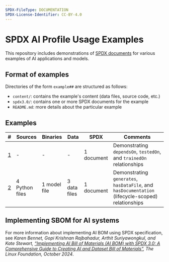 ```yaml
---
SPDX-FileType: DOCUMENTATION
SPDX-License-Identifier: CC-BY-4.0
---
```


# SPDX AI Profile Usage Examples

This repository includes demonstrations of [SPDX documents](https://spdx.dev)
for various examples of AI applications and models.

## Format of examples

Directories of the form `example##` are structured as follows:

- `content/`: contains the example's content (data files, source code, etc.)
- `spdx3.0/`: contains one or more SPDX documents for the example
- `README.md`: more details about the particular example

## Examples

|  # | Sources | Binaries | Data | SPDX | Comments |
|----|---------|----------|------|------|----------|
| [1](./example01/) | - | - | - | 1 document | Demonstrating `dependsOn`, `testedOn`, and `trainedOn` relationships |
| [2](./example02/) | 4 Python files | 1 model file | 3 data files | 1 document | Demonstrating `generates`, `hasDataFile`, and `hasDocumentation` (lifecycle-scoped) relationships |

## Implementing SBOM for AI systems

For more information about implementing AI BOM using SPDX specification,
see *Karen Bennet, Gopi Krishnan Rajbahadur, Arthit Suriyawongkul, and
Kate Stewart, [“Implementing AI Bill of Materials (AI BOM) with SPDX 3.0: A Comprehensive Guide to Creating AI and
Dataset Bill of Materials”](https://www.linuxfoundation.org/research/ai-bom), The Linux Foundation, October 2024*.
